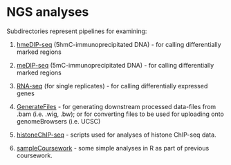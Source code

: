NGS analyses
================

Subdirectories represent pipelines for examining:

1) [hmeDIP-seq](https://github.com/Jwong684/bioinformatics/tree/master/analyses/hmeDIP) (5hmC-immunoprecipitated DNA) - for calling differentially marked regions

2) [meDIP-seq](https://github.com/Jwong684/bioinformatics/tree/master/analyses/meDIP) (5mC-immunoprecipitated DNA) - for calling differentially marked regions

3) [RNA-seq](https://github.com/Jwong684/bioinformatics/tree/master/analyses/RNAseq) (for single replicates) - for calling differentially expressed genes

4) [GenerateFiles](https://github.com/Jwong684/bioinformatics/tree/master/analyses/GenerateFiles) - for generating downstream processed data-files from .bam (i.e. .wig, .bw); or for converting files to be used for uploading onto genomeBrowsers (i.e. UCSC)

5) [histoneChIP-seq](https://github.com/Jwong684/bioinformatics/tree/master/analyses/histoneChIP) - scripts used for analyses of histone ChIP-seq data.

6) [sampleCoursework](https://github.com/Jwong684/bioinformatics/tree/master/analyses/sampleCoursework) - some simple analyses in R as part of previous coursework.